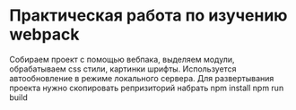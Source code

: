 # Практическая работа по изучению webpack
Собираем проект с помощью вебпака, выделяем модули, обрабатываем css стили, картинки шрифты.
Используется автообновление в режиме локального сервера.
Для развертывания проекта нужно скопировать репризиторий
набрать npm install
npm run build

